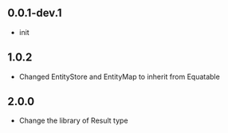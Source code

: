 ## 0.0.1-dev.1

* init

## 1.0.2

* Changed EntityStore and EntityMap to inherit from Equatable

## 2.0.0

* Change the library of Result type